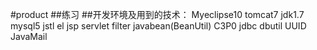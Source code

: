 #product 
##练习
##开发环境及用到的技术： 
Myeclipse10 tomcat7 jdk1.7  mysql5 
jstl el jsp 
servlet filter
javabean(BeanUtil)
C3P0 jdbc dbutil
UUID
JavaMail



